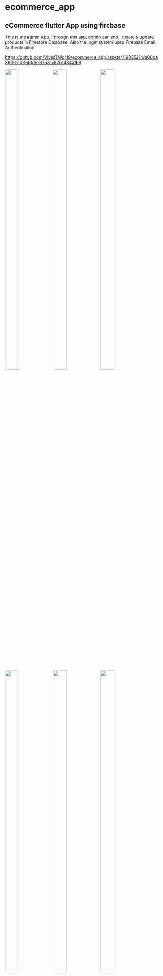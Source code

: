# ecommerce_app
## eCommerce flutter App using firebase
This is the admin App. Through this app, admin can add , delete & update products in Firestore Database.
Also the login system used Firebase Email Authentication.


https://github.com/VivekTailor19/ecommerce_app/assets/119835214/a00ba363-5103-40de-8753-d87b1484a169

<p>

<img src = "https://github.com/VivekTailor19/ecommerce_app/assets/119835214/367a0cbb-bdfe-47af-9874-5c3127f6ad0e" height="50%" width="30%">
<img src = "https://github.com/VivekTailor19/ecommerce_app/assets/119835214/287ab037-d219-43bd-b7f9-6bf0ffde503c" height="50%" width="30%">
<img src = "https://github.com/VivekTailor19/ecommerce_app/assets/119835214/88175cab-9ee9-41b5-88e0-c8e7cc7de0f1" height="50%" width="30%">
<img src = "https://github.com/VivekTailor19/ecommerce_app/assets/119835214/42a80b6e-ef4c-4567-b493-cd1b050eea6e" height="50%" width="30%">
<img src = "https://github.com/VivekTailor19/ecommerce_app/assets/119835214/78f43b7b-1440-4c94-9094-09571cc42178" height="50%" width="30%">
<img src = "https://github.com/VivekTailor19/ecommerce_app/assets/119835214/e1c91402-22e9-432f-b7c9-a225a14dd9d9" height="50%" width="30%">
<img src = "https://github.com/VivekTailor19/ecommerce_app/assets/119835214/cee5beaa-c2ce-44eb-b6ff-97d35cad0742" height="50%" width="30%">
<img src = "https://github.com/VivekTailor19/ecommerce_app/assets/119835214/6532b957-6f4a-4f76-9df2-475ce79ce6be" height="50%" width="30%">
<img src = "https://github.com/VivekTailor19/ecommerce_app/assets/119835214/ed492c45-e87e-44a7-aa24-fdfd41b88c26" height="50%" width="30%">
<img src = "https://github.com/VivekTailor19/ecommerce_app/assets/119835214/b788115f-885e-4ea0-9a6a-72352632c6a4" height="50%" width="30%">
<img src = "https://github.com/VivekTailor19/ecommerce_app/assets/119835214/857ec928-e7be-4a39-b6b3-c4d13f40061d" height="50%" width="30%">
<img src = "https://github.com/VivekTailor19/ecommerce_app/assets/119835214/3f984eaa-03b0-49aa-bece-69a934885ea5" height="50%" width="30%">
<img src = "https://github.com/VivekTailor19/ecommerce_app/assets/119835214/0decdeb0-3416-4fae-948c-1fed1fb8af0d" height="50%" width="30%">
<img src = "https://github.com/VivekTailor19/ecommerce_app/assets/119835214/9b8d2895-45a7-4571-a4d2-73f2b626a98e" height="50%" width="30%">


</p>

The customer app project (<b>fashion_forword</b>) link is as below : 
https://github.com/VivekTailor19/fashion_forward.git



